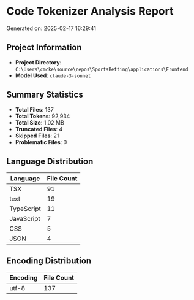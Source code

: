 # Code Tokenizer Analysis Report
Generated on: 2025-02-17 16:29:41

## Project Information
- **Project Directory**: `C:\Users\cmcke\source\repos\SportsBetting\applications\Frontend`
- **Model Used**: `claude-3-sonnet`

## Summary Statistics
- **Total Files**: 137
- **Total Tokens**: 92,934
- **Total Size**: 1.02 MB
- **Truncated Files**: 4
- **Skipped Files**: 21
- **Problematic Files**: 0

## Language Distribution
| Language | File Count |
|----------|------------|
| TSX | 91 |
| text | 19 |
| TypeScript | 11 |
| JavaScript | 7 |
| CSS | 5 |
| JSON | 4 |

## Encoding Distribution
| Encoding | File Count |
|----------|------------|
| utf-8 | 137 |